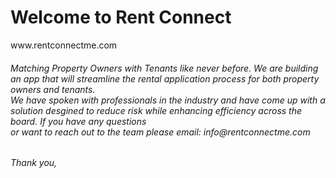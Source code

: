 <h1> Welcome to Rent Connect</h1>
</h3>www.rentconnectme.com</h3>
<h6>Matching Property Owners with Tenants like never before. We are building an app that will streamline the rental application process for both property owners and tenants. <br> 
We have spoken with professionals in the industry and have come up with a solution desgined to reduce risk while enhancing efficiency across the board. If you have any questions <br>
or want to reach out to the team please email: info@rentconnectme.com</h6>
<h6>Thank you,</h6>
